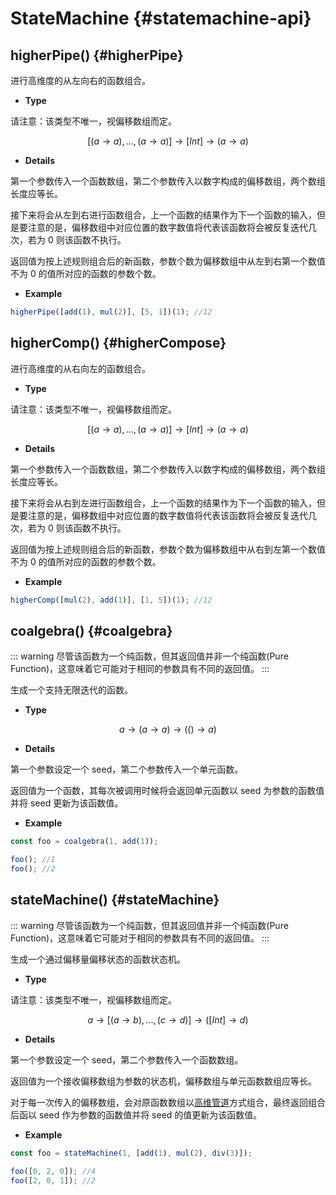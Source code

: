 # StateMachine {#statemachine-api}

## higherPipe() {#higherPipe}

进行高维度的从左向右的函数组合。

- **Type**

请注意：该类型不唯一，视偏移数组而定。

$$[(a \rightarrow a),...,(a \rightarrow a)]\rightarrow [Int]\rightarrow (a\rightarrow a)$$

- **Details**

第一个参数传入一个函数数组，第二个参数传入以数字构成的偏移数组，两个数组长度应等长。

接下来将会从左到右进行函数组合，上一个函数的结果作为下一个函数的输入，但是要注意的是，偏移数组中对应位置的数字数值将代表该函数将会被反复迭代几次，若为 0 则该函数不执行。

返回值为按上述规则组合后的新函数，参数个数为偏移数组中从左到右第一个数值不为 0 的值所对应的函数的参数个数。

- **Example**

```js
higherPipe([add(1), mul(2)], [5, 1])(1); //12
```

## higherComp() {#higherCompose}

进行高维度的从右向左的函数组合。

- **Type**

请注意：该类型不唯一，视偏移数组而定。

$$[(a \rightarrow a),...,(a \rightarrow a)]\rightarrow [Int]\rightarrow (a\rightarrow a)$$

- **Details**

第一个参数传入一个函数数组，第二个参数传入以数字构成的偏移数组，两个数组长度应等长。

接下来将会从右到左进行函数组合，上一个函数的结果作为下一个函数的输入，但是要注意的是，偏移数组中对应位置的数字数值将代表该函数将会被反复迭代几次，若为 0 则该函数不执行。

返回值为按上述规则组合后的新函数，参数个数为偏移数组中从右到左第一个数值不为 0 的值所对应的函数的参数个数。

- **Example**

```js
higherComp([mul(2), add(1)], [1, 5])(1); //12
```

## coalgebra() {#coalgebra}

::: warning
尽管该函数为一个纯函数，但其返回值并非一个纯函数(Pure Function)，这意味着它可能对于相同的参数具有不同的返回值。
:::

生成一个支持无限迭代的函数。

- **Type**

$$a\rightarrow (a\rightarrow a)\rightarrow (()\rightarrow a)$$

- **Details**

第一个参数设定一个 seed，第二个参数传入一个单元函数。

返回值为一个函数，其每次被调用时候将会返回单元函数以 seed 为参数的函数值并将 seed 更新为该函数值。

- **Example**

```js
const foo = coalgebra(1, add(1));

foo(); //1
foo(); //2
```

## stateMachine() {#stateMachine}

::: warning
尽管该函数为一个纯函数，但其返回值并非一个纯函数(Pure Function)，这意味着它可能对于相同的参数具有不同的返回值。
:::

生成一个通过偏移量偏移状态的函数状态机。

- **Type**

请注意：该类型不唯一，视偏移数组而定。

$$a\rightarrow [(a\rightarrow b),...,(c\rightarrow d)]\rightarrow ([Int]\rightarrow d)$$

- **Details**

第一个参数设定一个 seed，第二个参数传入一个函数数组。

返回值为一个接收偏移数组为参数的状态机，偏移数组与单元函数数组应等长。

对于每一次传入的偏移数组，会对原函数数组以[高维管道](#higherPipe)方式组合，最终返回组合后函以 seed 作为参数的函数值并将 seed 的值更新为该函数值。

- **Example**

```js
const foo = stateMachine(1, [add(1), mul(2), div(3)]);

foo([0, 2, 0]); //4
foo([2, 0, 1]); //2
```
